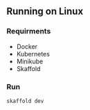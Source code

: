 ## Running on Linux

### Requirments

- Docker
- Kubernetes
- Minikube
- Skaffold

### Run

`skaffold dev`
